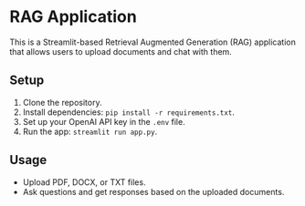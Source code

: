 # RAG Application

This is a Streamlit-based Retrieval Augmented Generation (RAG) application that allows users to upload documents and chat with them.

## Setup
1. Clone the repository.
2. Install dependencies: `pip install -r requirements.txt`.
3. Set up your OpenAI API key in the `.env` file.
4. Run the app: `streamlit run app.py`.

## Usage
- Upload PDF, DOCX, or TXT files.
- Ask questions and get responses based on the uploaded documents.